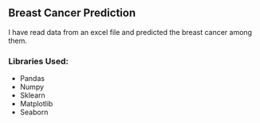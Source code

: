 ## Breast Cancer Prediction
I have read data from an excel file and predicted the breast cancer among them.

### Libraries Used:
- Pandas
- Numpy
- Sklearn
- Matplotlib
- Seaborn